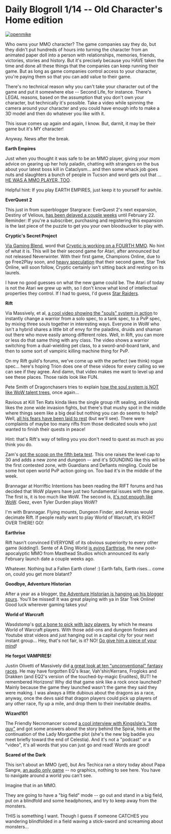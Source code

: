 # Daily Blogroll 1/14 -- Old Character's Home edition

[![](http://westkarana.com/wp-content/uploads/2011/01/openmike-480x270.png "openmike")](http://westkarana.com/wp-content/uploads/2011/01/openmike.png)

Who owns your MMO character? The game companies say they do, but they didn't put hundreds of hours into turning the character from an animated paper doll into a person with relationships, memories, friends, victories, stories and history. But it's precisely because you HAVE taken the time and done all these things that the companies can keep running their game. But as long as game companies control access to your character, you're paying them so that you can add value to their game.

There's no technical reason why you can't take your character out of the game and put it somewhere else -- Second Life, for instance. There's LEGAL reasons, based on the assumption that you don't own your character, but technically it's possible. Take a video while spinning the camera around your character and you could have enough info to make a 3D model and then do whatever you like with it.

This issue comes up again and again, I know. But, darnit, it may be their game but it's MY character!

Anyway. News after the break.


**Earth Empires**

Just when you thought it was safe to be an MMO player, giving your mom advice on gearing up her holy paladin, chatting with strangers on the bus about your latest boss kill in Cataclysm... and then some whack job goes nuts and slaughters a bunch of people in Tucson and word gets out that ... [HE WAS A MMO PLAYER, TOO](http://www.aolnews.com/2011/01/12/earth-empires-5-facts-about-the-mmorpg-where-jared-loughner-pos/).

Helpful hint: If you play EARTH EMPIRES, just keep it to yourself for awhile.

**EverQuest 2**

This just in from superblogger Stargrace: EverQuest 2's next expansion, Destiny of Velious, [has been delayed a couple weeks](http://mmoquests.com/2011/01/14/destiny-of-velious-postponed-pre-orders-announced-eq2/) until February 22. Reminder: If you're a subscriber, purchasing and registering this expansion is the last piece of the puzzle to get you your own bloodsucker to play with.

**Cryptic's Secret Project**

[Via Gaming Blend](http://www.cinemablend.com/games/Cryptic-Studios-Making-Secret-Game-29364.html), word that [Cryptic is working on a FOURTH MMO](http://www.crypticstudios.com/in_development). No hint of what it is. This will be their second game for Atari, after announced but not released Neverwinter. With their first game, Champions Online, due to go Free2Play soon, and [heavy speculation](http://biobreak.wordpress.com/2011/01/12/weird-question-of-the-day-8/) that their second game, Star Trek Online, will soon follow, Cryptic certainly isn't sitting back and resting on its laurels.

I have no good guesses on what the new game could be. The Atari of today is not the Atari we grew up with, so I don't know what kind of intellectual properties they control. If I had to guess, I'd guess [Star Raiders](http://www.atari.com/starraiders).

**Rift**

Via Massively, et al, [a cool video showing the "souls" system in action](http://massively.joystiq.com/2011/01/13/rift-reveals-warrior-build-your-class-video/) to instantly change a warrior from a solo spec, to a tank spec, to a PvP spec, by mixing three souls together in interesting ways. Everyone in WoW who isn't a hybrid shares a little bit of envy for the paladins, druids and shaman out there who move easily among different roles. Well, in Rift, you can more or less do that same thing with any class. The video shows a warrior switching from a dual-wielding pet class, to a sword-and-board tank, and then to some sort of vampiric killing machine thing for PvP.

On my Rift guild's forums, we've come up with the perfect (we think) rogue spec... here's hoping Trion does one of these videos for every calling so we can see if they agree. And damn, that video makes me want to level up and see these places. Those raids look like FUN.

Pete Smith of Dragonchasers tries to explain [how the soul system is NOT like WoW talent trees](http://dragonchasers.com/2011/01/13/choice-game-design-and-mmos/), once again...

Ravious at Kill Ten Rats kinda likes the single group rift sealing, and kinda likes the zone wide invasion fights, but there's that mushy spot in the middle where things seem like a big deal but nothing you can do seems to help? Well, [all his fears have been laid to rest](http://www.killtenrats.com/2011/01/13/rift-cthulhu-toolkit/) (but we'll see). There were complaints of maybe too many rifts from those dedicated souls who just wanted to finish their quests in peace!

Hint: that's Rift's way of telling you you don't need to quest as much as you think you do.

Zam's [got the scoop on the fifth beta test](http://rift.zam.com/story.html?story=24782). This one raises the level cap to 30 and adds a new zone and dungeon -- and it's SOUNDING like this will be the first contested zone, with Guardians and Defiants mingling. Could be some hot open world PvP action going on. Too bad it's in the middle of the week.

Brannagar at Horriftic Intentions has been reading the RIFT forums and has decided that WoW players have just two fundamental issues with the game. The first is, it is too much like WoW. The second is, [it's not enough like WoW](http://horrifticintentions.wordpress.com/2011/01/12/i-dont-think-the-rift-community-wants-that/). Geez, even Tyler Durden plays WoW?

I'm with Brannagar. Flying mounts, Dungeon Finder, and Arenas would decimate Rift. If people really want to play World of Warcraft, it's RIGHT OVER THERE! GO!

**Earthrise**

Rift hasn't convinced EVERYONE of its obvious superiority to every other game (kidding!). Sente of A Ding World [is eying Earthrise](http://adingworld.wordpress.com/2011/01/12/next-game-to-try-earthrise/), the new post-apocalyptic MMO from Masthead Studios which announced its early February launch date a couple weeks ago.

Whatever. Nothing but a Fallen Earth clone! :) Earth falls, Earth rises... come on, could you get more blatant?

**Goodbye, Adventure Historian**

After a year as a blogger, [the Adventure Historian is hanging up his blogger spurs](http://combat-archaeology.net/2011/01/12/going-home/). You'll be missed! It was great playing with ya in Star Trek Online! Good luck wherever gaming takes you!

**World of Warcraft**

Wasdstomp's [got a bone to pick with lazy players](http://www.wasdstomp.com/2011/01/mmorpg-players-are-lazy.html), by which he means World of Warcraft players. With those add-ons and dungeon finders and Youtube strat videos and just hanging out in a capital city for your next instant group... Hey, that's not fair, is it? NO! [Go give him a piece of your mind](http://www.wasdstomp.com/2011/01/mmorpg-players-are-lazy.html)!

**He forgot VAMPIRE$!**

Justin Olivetti of Massively did [a great look at ten "unconventional" fantasy races](http://massively.joystiq.com/2011/01/13/the-perfect-ten-best-non-traditional-mmo-fantasy-races/). He may have forgotten EQ's Iksar, Vah'shir/Kerrans, Frogloks and Drakken (and EQ2's version of the touched-by-magic Erudites), BUT! he remembered Horizons! Why did that game sink like a rock once launched? Mainly because the game they launched wasn't the game they said they were making. I was always a little dubious about the dragons as a race, anyway, once the devs said that dragon players could pick up players of any other race, fly up a mile, and drop them to their inevitable deaths.

**Wizard101**

The Friendly Necromancer scored [a cool interview with KingsIsle's "lore guy"](http://thefriendlynecromancer.blogspot.com/2011/01/interview-with-jason-durall.html) and got some answers about the story behind the Spiral, hints at the continuation of the Lady Morganthe plot (she's the new big baddie you meet briefly toward the end of Celestia). And it's not a "podcast" or a "video", it's all words that you can just go and read! Words are good!

**Scared of the Dark**

This isn't about an MMO (yet), but Ars Techica ran a story today about Papa Sangre, [an audio only game](http://arstechnica.com/gaming/news/2011/01/scared-of-the-dark-a-look-at-the-audio-game-papa-sangre.ars) -- no graphics, nothing to see here. You have to navigate around a world you can't see.

Imagine that in an MMO.

They are going to have a "big field" mode -- go out and stand in a big field, put on a blindfold and some headphones, and try to keep away from the monsters.

THIS is something I want. Though I guess if someone CATCHES you wandering blindfolded in a field waving a stick-sword and screaming about monsters...
